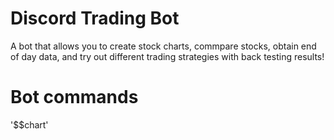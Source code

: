 # Discord Trading Bot
A bot that allows you to create stock charts, commpare stocks, obtain end of day data, and try out different trading strategies with back testing results!
# Bot commands
'$$chart'
